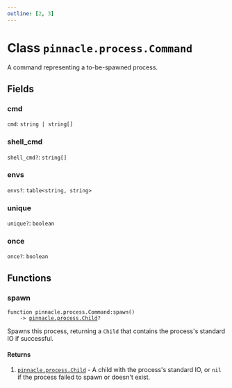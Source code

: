 ```yaml
---
outline: [2, 3]
---
```


# Class `pinnacle.process.Command`


A command representing a to-be-spawned process.

## Fields

### cmd

`cmd`: <code>string | string[]</code>



### shell_cmd <Badge type="danger" text="nullable" />

`shell_cmd?`: <code>string[]</code>



### envs <Badge type="danger" text="nullable" />

`envs?`: <code>table&lt;string, string></code>



### unique <Badge type="danger" text="nullable" />

`unique?`: <code>boolean</code>



### once <Badge type="danger" text="nullable" />

`once?`: <code>boolean</code>




## Functions

### <Badge type="method" text="method" /> spawn

<div class="language-lua"><pre><code>function pinnacle.process.Command:spawn()
    -> <a href="/lua-reference/0.1.0-alpha.1/classes/pinnacle.process.Child">pinnacle.process.Child</a>?</code></pre></div>

Spawns this process, returning a `Child` that contains the process's standard IO if successful.




#### Returns

1. <code><a href="/lua-reference/0.1.0-alpha.1/classes/pinnacle.process.Child">pinnacle.process.Child</a></code> - A child with the process's standard IO, or `nil` if the process failed to spawn or doesn't exist.



